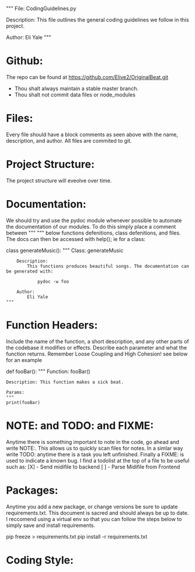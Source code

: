 """
File: CodingGuidelines.py

Description: This file outlines the general coding guidelines we
 follow in this project.

Author: Eli Yale
"""

# Github:
The repo can be found at https://github.com/Elive2/OriginalBeat.git

- Thou shalt always maintain a stable master branch.
- Thou shalt not commit data files or node_modules

# Files:
 Every file should have a block comments as seen above with the name, description, and author.
 All files are commited to git.

# Project Structure:
 The project structure will eveolve over time.

# Documentation:
 We should try and use the pydoc module whenever possible to automate the documentation of our modules.
 To do this simply place a comment between """ """ below functions defenitions, class defenitions, and files.
 The docs can then be accessed with help();
 ie for a class:

class generateMusic():
	"""
		Class: generateMusic

		Description:
			This functions produces beautiful songs. The documentation can be generated with:

				pydoc -w foo

		Author:
			Eli Yale
	"""



# Function Headers:
Include the name of the function, a short description, and any other parts of the codebase
it modifies or effects. Describe each parameter and what the function returns. Remember
Loose Coupling and High Cohesion! see below for an example

def fooBar():
	"""
	Function: fooBar()

	Description: This function makes a sick beat.

	Params: 
	"""
	print(fooBar)


# NOTE: and TODO: and FIXME:
Anytime there is something important to note in the code, go ahead and write NOTE:. This allows
us to quickly scan files for notes. In a simlar way write TODO: anytime there is a task you 
left unfinished. Finally a FIXME: is used to indicate a known bug. I find a todolist at the top of
a file to be useful such as:
[X] - Send midifile to backend
[ ] - Parse Midifile from Frontend



# Packages:

Anytime you add a new package, or change versions be sure to update requirements.txt.
This document is sacred and should always be up to date. I reccomend using a virtual env
so that you can follow the steps below to simply save and install requirements.

pip freeze > requirements.txt
pip install -r requirements.txt

# Coding Style:
